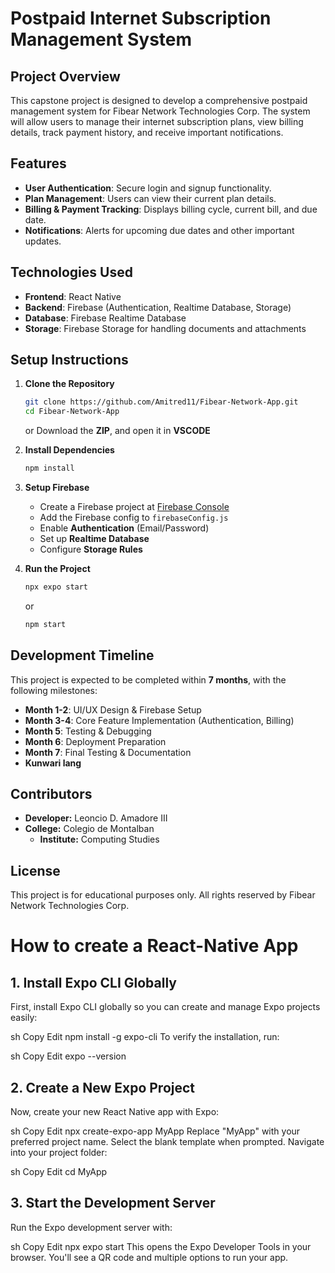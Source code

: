 # Postpaid Internet Subscription Management System

## Project Overview
This capstone project is designed to develop a comprehensive postpaid management system for Fibear Network Technologies Corp. The system will allow users to manage their internet subscription plans, view billing details, track payment history, and receive important notifications.

## Features
- **User Authentication**: Secure login and signup functionality.
- **Plan Management**: Users can view their current plan details.
- **Billing & Payment Tracking**: Displays billing cycle, current bill, and due date.
- **Notifications**: Alerts for upcoming due dates and other important updates.

## Technologies Used
- **Frontend**: React Native
- **Backend**: Firebase (Authentication, Realtime Database, Storage)
- **Database**: Firebase Realtime Database
- **Storage**: Firebase Storage for handling documents and attachments

## Setup Instructions
1. **Clone the Repository**
   ```sh
   git clone https://github.com/Amitred11/Fibear-Network-App.git
   cd Fibear-Network-App
   ```

   or
   Download the **ZIP**, and open it in **VSCODE**
3. **Install Dependencies**
   ```sh
   npm install
   ```
4. **Setup Firebase**
   - Create a Firebase project at [Firebase Console](https://console.firebase.google.com/)
   - Add the Firebase config to `firebaseConfig.js`
   - Enable **Authentication** (Email/Password)
   - Set up **Realtime Database**
   - Configure **Storage Rules**

5. **Run the Project**
   ```sh
   npx expo start
   ```
   or
   ```sh
   npm start
   ```

## Development Timeline
This project is expected to be completed within **7 months**, with the following milestones:
- **Month 1-2**: UI/UX Design & Firebase Setup
- **Month 3-4**: Core Feature Implementation (Authentication, Billing)
- **Month 5**: Testing & Debugging
- **Month 6**: Deployment Preparation
- **Month 7**: Final Testing & Documentation
- **Kunwari lang**

## Contributors
- **Developer:** Leoncio D. Amadore III
- **College:** Colegio de Montalban
  - **Institute:** Computing Studies
## License
This project is for educational purposes only. All rights reserved by Fibear Network Technologies Corp.

# How to create a React-Native App

## 1. Install Expo CLI Globally
First, install Expo CLI globally so you can create and manage Expo projects easily:

sh
Copy
Edit
npm install -g expo-cli
To verify the installation, run:

sh
Copy
Edit
expo --version
## 2. Create a New Expo Project
Now, create your new React Native app with Expo:

sh
Copy
Edit
npx create-expo-app MyApp
Replace "MyApp" with your preferred project name.
Select the blank template when prompted.
Navigate into your project folder:

sh
Copy
Edit
cd MyApp
## 3. Start the Development Server
Run the Expo development server with:

sh
Copy
Edit
npx expo start
This opens the Expo Developer Tools in your browser.
You'll see a QR code and multiple options to run your app.

